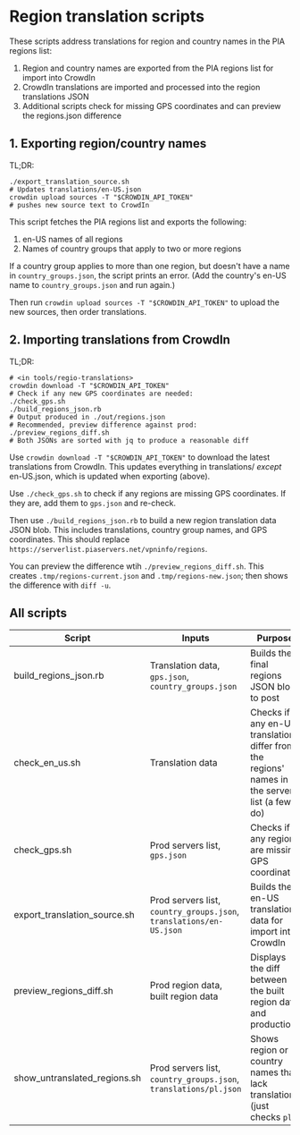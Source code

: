 # Region translation scripts

These scripts address translations for region and country names in the PIA regions list:

1. Region and country names are exported from the PIA regions list for import into CrowdIn
2. CrowdIn translations are imported and processed into the region translations JSON
3. Additional scripts check for missing GPS coordinates and can preview the regions.json difference

## 1. Exporting region/country names

TL;DR:

```
./export_translation_source.sh
# Updates translations/en-US.json
crowdin upload sources -T "$CROWDIN_API_TOKEN"
# pushes new source text to CrowdIn
```

This script fetches the PIA regions list and exports the following:

1. en-US names of all regions
2. Names of country groups that apply to two or more regions

If a country group applies to more than one region, but doesn't have a name in `country_groups.json`, the script prints an error.  (Add the country's en-US name to `country_groups.json` and run again.)

Then run `crowdin upload sources -T "$CROWDIN_API_TOKEN"` to upload the new sources, then order translations.

## 2. Importing translations from CrowdIn

TL;DR:

```
# <in tools/regio-translations>
crowdin download -T "$CROWDIN_API_TOKEN"
# Check if any new GPS coordinates are needed:
./check_gps.sh
./build_regions_json.rb
# Output produced in ./out/regions.json
# Recommended, preview difference against prod:
./preview_regions_diff.sh
# Both JSONs are sorted with jq to produce a reasonable diff
```

Use `crowdin download -T "$CROWDIN_API_TOKEN"` to download the latest translations from CrowdIn.  This updates everything in translations/ _except_ en-US.json, which is updated when exporting (above).

Use `./check_gps.sh` to check if any regions are missing GPS coordinates.  If they are, add them to `gps.json` and re-check.

Then use `./build_regions_json.rb` to build a new region translation data JSON blob.  This includes translations, country group names, and GPS coordinates.  This should replace `https://serverlist.piaservers.net/vpninfo/regions`.

You can preview the difference wtih `./preview_regions_diff.sh`.  This creates `.tmp/regions-current.json` and `.tmp/regions-new.json`; then shows the difference with `diff -u`.

## All scripts

| Script | Inputs | Purpose |
|--------|--------|---------|
| build_regions_json.rb | Translation data, `gps.json`, `country_groups.json` | Builds the final regions JSON blob to post |
| check_en_us.sh | Translation data | Checks if any en-US translations differ from the regions' names in the servers list (a few do) |
| check_gps.sh | Prod servers list, `gps.json` | Checks if any regions are missing GPS coordinates |
| export_translation_source.sh | Prod servers list, `country_groups.json`, `translations/en-US.json` | Builds the en-US translation data for import into CrowdIn |
| preview_regions_diff.sh | Prod region data, built region data | Displays the diff between the built region data and production |
| show_untranslated_regions.sh | Prod servers list, `country_groups.json`, `translations/pl.json` | Shows region or country names that lack translations (just checks `pl`) |


